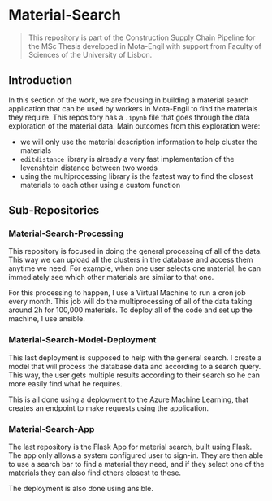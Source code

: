 # Material-Search

> This repository is part of the Construction Supply Chain Pipeline for the MSc Thesis developed in Mota-Engil with support from Faculty of Sciences of the University of Lisbon.

## Introduction

In this section of the work, we are focusing in building a material search application that can be used by workers in Mota-Engil to find the materials they require. This repository has a `.ipynb` file that goes through the data exploration of the material data. Main outcomes from this exploration were:
- we will only use the material description information to help cluster the materials
- `editdistance` library is already a very fast implementation of the levenshtein distance between two words
- using the multiprocessing library is the fastest way to find the closest materials to each other using a custom function

## Sub-Repositories

### Material-Search-Processing

This repository is focused in doing the general processing of all of the data. This way we can upload all the clusters in the database and access them anytime we need. For example, when one user selects one material, he can immediately see which other materials are similar to that one.

For this processing to happen, I use a Virtual Machine to run a cron job every month. This job will do the multiprocessing of all of the data taking around 2h for 100,000 materials. To deploy all of the code and set up the machine, I use ansible.

### Material-Search-Model-Deployment

This last deployment is supposed to help with the general search. I create a model that will process the database data and according to a search query. This way, the user gets multiple results according to their search so he can more easily find what he requires.

This is all done using a deployment to the Azure Machine Learning, that creates an endpoint to make requests using the application.

### Material-Search-App

The last repository is the Flask App for material search, built using Flask. The app only allows a system configured user to sign-in. They are then able to use a search bar to find a material they need, and if they select one of the materials they can also find others closest to these.

The deployment is also done using ansible.